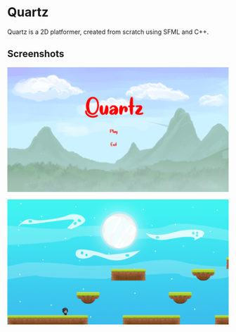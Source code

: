 # Quartz

Quartz is a 2D platformer, created from scratch using SFML and C++.

## Screenshots

![Main Menu](https://github.com/rishabhsinghvi/Quartz/blob/master/Quartz/Samples/MainMenu.png)

![Playing](https://github.com/rishabhsinghvi/Quartz/blob/master/Quartz/Samples/Playing.png)

